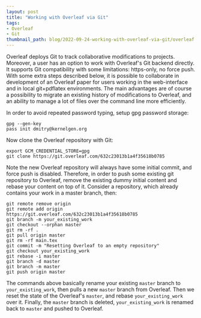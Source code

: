 ```yaml
---
layout: post
title: "Working with Overleaf via Git"
tags:
- Overleaf
- Git
thumbnail_path: blog/2022-09-24-working-with-overleaf-via-git/overleaf.png
---
```


Overleaf deploys Git to track collaborative modifications to projects. Moreover, a user has an option to work with Overleaf's Git backend directly. It supports Git compatibility with some limitations: https-only, no force push. With some extra steps described below, it is possible to collaborate in development of an Overleaf paper for users working in the web-interface and in local git+pdflatex environments. The main advantages are of course a possibility to migrate an existing history of modifications to Overleaf, and an ability to manage a lot of files over the command line more efficiently.

In order to avoid repeated password typing, setup gpg password storage:

```
gpg --gen-key
pass init dmitry@kernelgen.org
```

Now clone the Overleaf repository with Git:

```
export GCM_CREDENTIAL_STORE=gpg
git clone https://git.overleaf.com/632c23013b1a4f35618b0785
```

Note the new Overleaf repository will always have some initial commit, and force push is disabled. Therefore, in order to push some existing git repository to Overleaf, remove the existing dummy initial content and rebase your content on top of it. Consider a repository, which already contains your work in a master branch, then:

```
git remote remove origin
git remote add origin https://git.overleaf.com/632c23013b1a4f35618b0785
git branch -m your_existing_work
git checkout --orphan master
git rm -rf .
git pull origin master
git rm -rf main.tex
git commit -m "Resetting Overleaf to an empty repository"
git checkout your_existing_work
git rebase -i master
git branch -d master
git branch -m master
git push origin master
```

The commands above basically rename your existing `master` branch to `your_existing_work`, then pulls a new `master` branch from Overleaf. Then we reset the state of the Overleaf's `master`, and rebase `your_existing_work` over it. Finally, the `master` branch is deleted, `your_existing_work` is renamed back to `master` and pushed to Overleaf.

